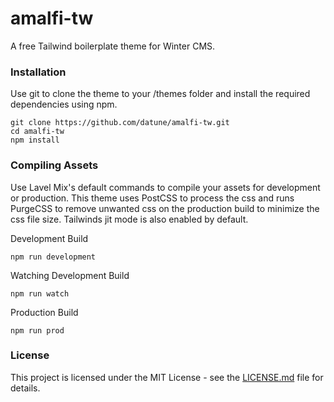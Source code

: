# amalfi-tw
A free Tailwind boilerplate theme for Winter CMS.

### Installation
Use git to clone the theme to your /themes folder and install the required dependencies using npm.
```
git clone https://github.com/datune/amalfi-tw.git
cd amalfi-tw
npm install
```

### Compiling Assets
Use Lavel Mix's default commands to compile your assets for development or production. This theme uses PostCSS to process the css and runs PurgeCSS to remove unwanted css on the production build to minimize the css file size. Tailwinds jit mode is also enabled by default.

Development Build
```
npm run development 
```

Watching Development Build
```
npm run watch
```

Production Build
```
npm run prod
```

### License

This project is licensed under the MIT License - see the [LICENSE.md](LICENSE.md) file for details.
 
